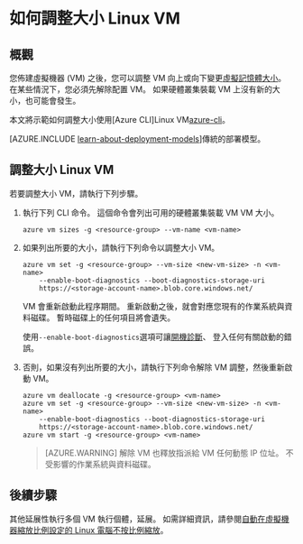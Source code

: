 <properties
   pageTitle="如何調整大小 Linux VM |Microsoft Azure"
   description="如何放大或縮小 Linux 虛擬機器，藉由變更虛擬記憶體大小。"
   services="virtual-machines-linux"
   documentationCenter="na"
   authors="mikewasson"
   manager="timlt"
   editor=""
   tags=""/>

<tags
   ms.service="virtual-machines-linux"
   ms.devlang="na"
   ms.topic="article"
   ms.tgt_pltfrm="na"
   ms.workload="infrastructure-services"
   ms.date="05/16/2016"
   ms.author="mikewasson"/>


# <a name="how-to-resize-a-linux-vm"></a>如何調整大小 Linux VM

## <a name="overview"></a>概觀 

您佈建虛擬機器 (VM) 之後，您可以調整 VM 向上或向下變更[虛擬記憶體大小][vm-sizes]。 在某些情況下，您必須先解除配置 VM。 如果硬體叢集裝載 VM 上沒有新的大小，也可能會發生。

本文將示範如何調整大小使用[Azure CLI]Linux VM[azure-cli]。

[AZURE.INCLUDE [learn-about-deployment-models](../../includes/learn-about-deployment-models-rm-include.md)]傳統的部署模型。


## <a name="resize-a-linux-vm"></a>調整大小 Linux VM 

若要調整大小 VM，請執行下列步驟。

1. 執行下列 CLI 命令。 這個命令會列出可用的硬體叢集裝載 VM VM 大小。

    ```
    azure vm sizes -g <resource-group> --vm-name <vm-name>
    ```

2. 如果列出所要的大小，請執行下列命令以調整大小 VM。

    ```
    azure vm set -g <resource-group> --vm-size <new-vm-size> -n <vm-name>  
        --enable-boot-diagnostics --boot-diagnostics-storage-uri
        https://<storage-account-name>.blob.core.windows.net/ 
    ```

    VM 會重新啟動此程序期間。 重新啟動之後，就會對應您現有的作業系統與資料磁碟。 暫時磁碟上的任何項目將會遺失。

    使用`--enable-boot-diagnostics`選項可讓[開機診斷][boot-diagnostics]、 登入任何有關啟動的錯誤。

3. 否則，如果沒有列出所要的大小，請執行下列命令解除 VM 調整，然後重新啟動 VM。

    ```
    azure vm deallocate -g <resource-group> <vm-name>
    azure vm set -g <resource-group> --vm-size <new-vm-size> -n <vm-name>  
        --enable-boot-diagnostics --boot-diagnostics-storage-uri
        https://<storage-account-name>.blob.core.windows.net/ 
    azure vm start -g <resource-group> <vm-name>
    ```

   > [AZURE.WARNING] 解除 VM 也釋放指派給 VM 任何動態 IP 位址。 不受影響的作業系統與資料磁碟。
   
## <a name="next-steps"></a>後續步驟

其他延展性執行多個 VM 執行個體，延展。 如需詳細資訊，請參閱[自動在虛擬機器縮放比例設定的 Linux 電腦不按比例縮放][scale-set]。 

<!-- links -->
   
[azure-cli]: ../xplat-cli-install.md
[boot-diagnostics]: https://azure.microsoft.com/en-us/blog/boot-diagnostics-for-virtual-machines-v2/
[scale-set]: ../virtual-machine-scale-sets/virtual-machine-scale-sets-linux-autoscale.md 
[vm-sizes]: virtual-machines-linux-sizes.md